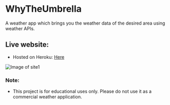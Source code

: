 # WhyTheUmbrella
A weather app which brings you the weather data of the desired area using weather APIs.

## Live website:

* Hosted on Heroku: [Here](https://intense-dusk-15451.herokuapp.com/)

![Image of site1](https://github.com/theParanoidScripts/WhyTheUmbrella/blob/master/assets/whytheumbrella.png)


### Note:
* This project is for educational uses only. Please do not use it as a commercial weather application. 
